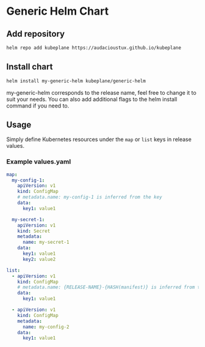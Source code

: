 # Generic Helm Chart

## Add repository

```bash
helm repo add kubeplane https://audacioustux.github.io/kubeplane
```

## Install chart

```bash
helm install my-generic-helm kubeplane/generic-helm
```

my-generic-helm corresponds to the release name, feel free to change it to suit your needs. You can also add additional flags to the helm install command if you need to.

## Usage

Simply define Kubernetes resources under the `map` or `list` keys in release values.

### Example values.yaml

```yaml
map:
  my-config-1:
    apiVersion: v1
    kind: ConfigMap
    # metadata.name: my-config-1 is inferred from the key
    data:
      key1: value1

  my-secret-1:
    apiVersion: v1
    kind: Secret
    metadata:
      name: my-secret-1
    data:
      key1: value1
      key2: value2

list:
  - apiVersion: v1
    kind: ConfigMap
    # metadata.name: {RELEASE-NAME}-{HASH(manifest)} is inferred from the manifest
    data:
      key1: value1

  - apiVersion: v1
    kind: ConfigMap
    metadata:
      name: my-config-2
    data:
      key1: value1
```
